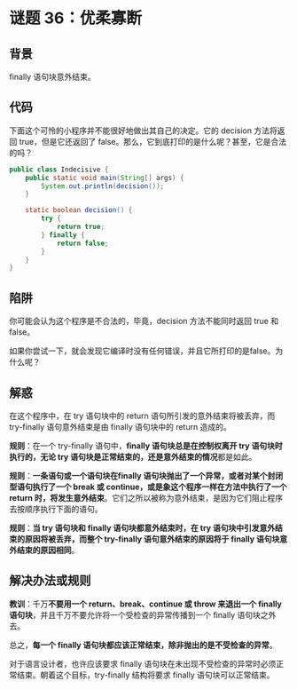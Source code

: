 # 谜题 36：优柔寡断  

## 背景

 finally 语句块意外结束。

## 代码

下面这个可怜的小程序并不能很好地做出其自己的决定。它的 decision 方法将返回 true，但是它还返回了 false。那么，它到底打印的是什么呢？甚至，它是合法的吗？  

```java
public class Indecisive {
    public static void main(String[] args) {
        System.out.println(decision());
    }

    static boolean decision() {
        try {
            return true;
        } finally {
            return false;
        }
    }
}
```

## 陷阱

你可能会认为这个程序是不合法的，毕竟，decision 方法不能同时返回 true 和false。

如果你尝试一下，就会发现它编译时没有任何错误，并且它所打印的是false。为什么呢？  

## 解惑

在这个程序中，在 try 语句块中的 return 语句所引发的意外结束将被丢弃，而 try-finally 语句意外结束是由 finally 语句块中的 return
造成的。  

**规则**：在一个 try-finally 语句中，**finally 语句块总是在控制权离开 try 语句块时执行的，无论 try 语句块是正常结束的，还是意外结束的情况**都是如此。  

**规则**：**一条语句或一个语句块在finally 语句块抛出了一个异常，或者对某个封闭型语句执行了一个 break 或 continue，或是象这个程序一样在方法中执行了一个return 时，将发生意外结束**。它们之所以被称为意外结束，是因为它们阻止程序去按顺序执行下面的语句。  

**规则**：**当 try 语句块和 finally 语句块都意外结束时，在 try 语句块中引发意外结束的原因将被丢弃，而整个 try-finally 语句意外结束的原因将于 finally 语句块意外结束的原因相同**。  

## 解决办法或规则

**教训**：千万**不要用一个 return、break、continue 或 throw 来退出一个 finally 语句块**，并且千万不要允许将一个受检查的异常传播到一个 finally 语句块之外去。

总之，**每一个 finally 语句块都应该正常结束，除非抛出的是不受检查的异常**。

对于语言设计者，也许应该要求 finally 语句块在未出现不受检查的异常时必须正常结束。朝着这个目标，try-finally 结构将要求 finally 语句块可以正常结束。  